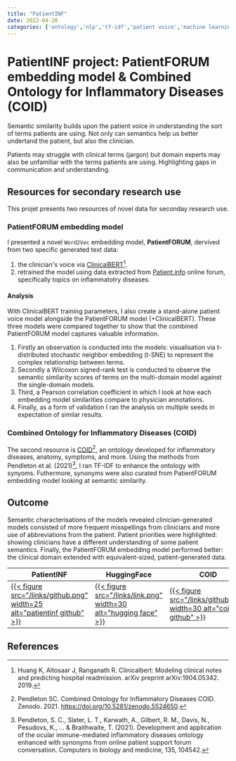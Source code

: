 ```yaml
---
title: "PatientINF"
date: 2022-04-20
categories: ['ontology','nlp','tf-idf','patient voice','machine learning','semantic similarity','project']
---
```


# PatientINF project: PatientFORUM embedding model & Combined Ontology for Inflammatory Diseases (COID)

Semantic similarity builds upon the patient voice in understanding the sort of terms patients are using.
Not only can semantics help us better undertand the patient, but also the clinician.

Patients may struggle with clinical terms (jargon) but domain experts may also be unfamiliar with the terms patients are using.
Highlighting gaps in communication and understanding.

## Resources for secondary research use
This projet presents two resources of novel data for seconday research use.

### PatientFORUM embedding model
I presented a novel `Word2Vec` embedding model, **PatientFORUM**, dervived from two specific generated text data:

1. the clinician's voice via [ClinicalBERT](https://github.com/kexinhuang12345/clinicalBERT "clinicalbert github")[^clinicalbert].
2. retrained the model using data extracted from [Patient.info](https://patient.info/ "patient dot info website") online forum, specifically topics on inflammatotry diseases.

#### Analysis
With ClinicalBERT training parameters, I also create a stand-alone patient voice model alongside the PatientFORUM model (+ClinicalBERT).
These three models were compared together to show that the combined PatientFORUM model captures valuable information.

1. Firstly an observation is conducted into the models: visualisation via t-distributed stochastic neighbor embedding (t-SNE) to represent the complex relationship between terms.
2. Secondly a Wilcoxon signed-rank test is conducted to observe the semantic similarity scores of terms on the multi-domain model against the single-domain models.
3. Third, a Pearson correlation coefficient in which I look at how each embedding model similarities compare to physician annotations.
4. Finally, as a form of validation I ran the analysis on multiple seeds in expectation of similar results.

### Combined Ontology for Inflammatory Diseases (COID)
The second resource is [COID](https://github.com/sap218/coid/ "coid github")[^coid], an ontology developed for inflammatory diseases, anatomy, symptoms, and more.
Using the methods from Pendleton et al. (2021)[^ocimido], I ran TF-IDF to enhance the ontology with synyoms. 
Futhermore, synonyms were also curated from PatientFORUM embedding model looking at semantic similarity. 

## Outcome
Semantic characterisations of the models revealed clinician-generated models consisted of more frequent misspellings from clinicians and more use of abbreviations from the patient.
Patient priorities were highlighted: showing clinicians have a different understanding of some patient semantics.
Finally, the PatientFORUM embedding model performed better: the clinical domain extended with equivalent-sized, patient-generated data. 

| PatientINF | HuggingFace | COID | Zenodo |
| -------- | ------- | ------- | ------- |
| [{{< figure src="/links/github.png" width=25 alt="patientinf github" >}}](https://github.com/sap218/PatientINF "patientinf github") | [{{< figure src="/links/link.png" width=30 alt="hugging face" >}}](https://huggingface.co/sap218/PatientINF "hugging face") | [{{< figure src="/links/github.png" width=30 alt="coid github" >}}](https://github.com/sap218/coid/ "coid github") | [{{< figure src="/links/link.png" width=25 alt="zenodo" >}}](https://zenodo.org/records/5524650 "zenodo") |

## References

[^clinicalbert]: Huang K, Altosaar J, Ranganath R. Clinicalbert: Modeling clinical notes and predicting hospital readmission. arXiv preprint arXiv:1904.05342. 2019.
[^coid]: Pendleton SC. Combined Ontology for Inflammatory Diseases COID. Zenodo. 2021. https://doi.org/10.5281/zenodo.5524650.
[^ocimido]: Pendleton, S. C., Slater, L. T., Karwath, A., Gilbert, R. M., Davis, N., Pesudovs, K., ... & Braithwaite, T. (2021). Development and application of the ocular immune-mediated inflammatory diseases ontology enhanced with synonyms from online patient support forum conversation. Computers in biology and medicine, 135, 104542.
